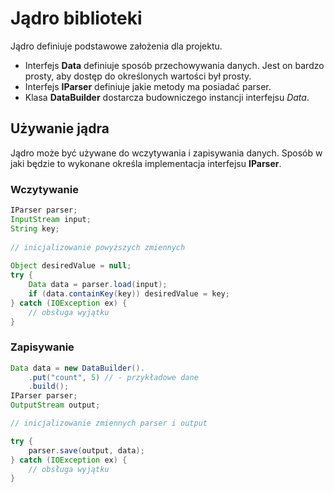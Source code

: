 # Jądro biblioteki
Jądro definiuje podstawowe założenia dla projektu.
*	Interfejs **Data** definiuje sposób przechowywania danych. Jest on bardzo prosty, aby dostęp do określonych wartości był prosty.
*	Interfejs **IParser** definiuje jakie metody ma posiadać parser.
*	Klasa **DataBuilder** dostarcza budowniczego instancji interfejsu *Data*.

## Używanie jądra
Jądro może być używane do wczytywania i zapisywania danych. Sposób w jaki będzie to wykonane określa implementacja interfejsu **IParser**.

### Wczytywanie
````Java
IParser parser;
InputStream input;
String key;
	
// inicjalizowanie powyższych zmiennych
	
Object desiredValue = null;
try {
    Data data = parser.load(input);
    if (data.containKey(key)) desiredValue = key;
} catch (IOException ex) {
    // obsługa wyjątku
}
````
### Zapisywanie
````Java
Data data = new DataBuilder().
	.put("count", 5) // - przykładowe dane
	.build();
IParser parser;
OutputStream output;

// inicjalizowanie zmiennych parser i output

try {
    parser.save(output, data);
} catch (IOException ex) {
    // obsługa wyjątku
}
`````
